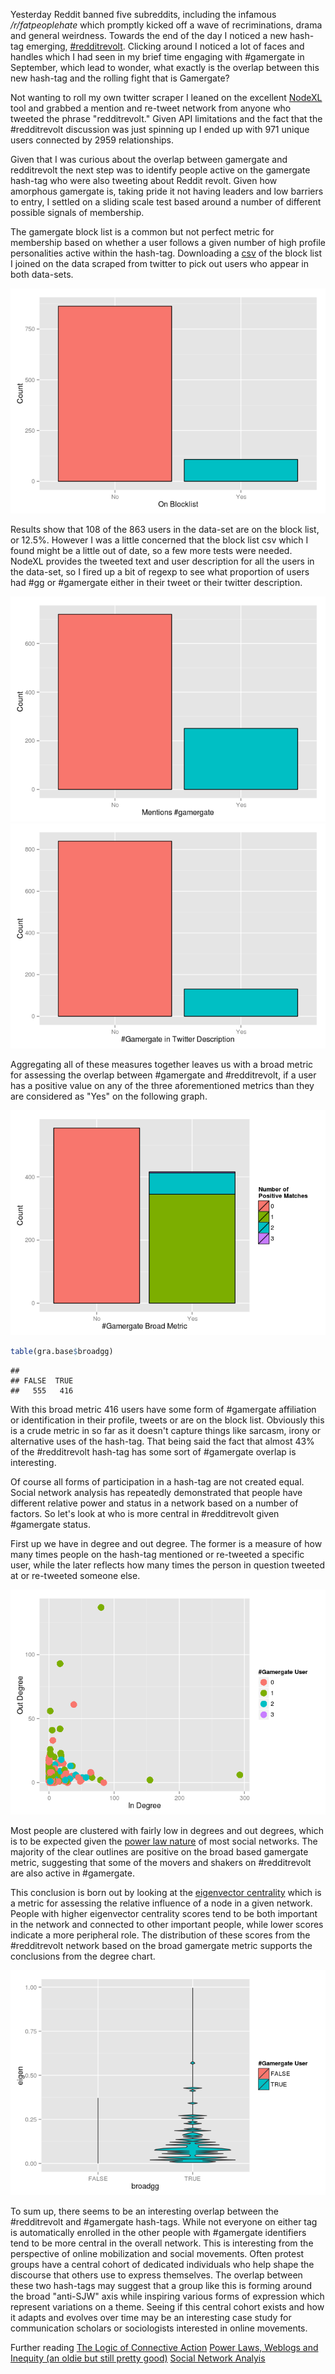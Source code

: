 Yesterday Reddit banned five subreddits, including the infamous */r/fatpeoplehate* which promptly kicked off a wave of recriminations, drama and general weirdness. Towards the end of the day I noticed a new hash-tag emerging, [\#redditrevolt](https://twitter.com/search?q=%23RedditRevolt&src=tyah). Clicking around I noticed a lot of faces and handles which I had seen in my brief time engaging with \#gamergate in September, which lead to wonder, what exactly is the overlap between this new hash-tag and the rolling fight that is Gamergate?

Not wanting to roll my own twitter scraper I leaned on the excellent [NodeXL](http://nodexl.codeplex.com/) tool and grabbed a mention and re-tweet network from anyone who tweeted the phrase "redditrevolt." Given API limitations and the fact that the \#redditrevolt discussion was just spinning up I ended up with 971 unique users connected by 2959 relationships.

Given that I was curious about the overlap between gamergate and redditrevolt the next step was to identify people active on the gamergate hash-tag who were also tweeting about Reddit revolt. Given how amorphous gamergate is, taking pride it not having leaders and low barriers to entry, I settled on a sliding scale test based around a number of different possible signals of membership.

The gamergate block list is a common but not perfect metric for membership based on whether a user follows a given number of high profile personalities active within the hash-tag. Downloading a [csv]() of the block list I joined on the data scraped from twitter to pick out users who appear in both data-sets.

![](twohash/isgg-1.png)

Results show that 108 of the 863 users in the data-set are on the block list, or 12.5%. However I was a little concerned that the block list csv which I found might be a little out of date, so a few more tests were needed. NodeXL provides the tweeted text and user description for all the users in the data-set, so I fired up a bit of regexp to see what proportion of users had \#gg or \#gamergate either in their tweet or their twitter description.

![](twohash/mengg-1.png) ![](twohash/decgg-1.png)

Aggregating all of these measures together leaves us with a broad metric for assessing the overlap between \#gamergate and \#redditrevolt, if a user has a positive value on any of the three aforementioned metrics than they are considered as "Yes" on the following graph.

![](twohash/broadgg-1.png)

``` r
table(gra.base$broadgg)
```

    ## 
    ## FALSE  TRUE 
    ##   555   416

With this broad metric 416 users have some form of \#gamergate affiliation or identification in their profile, tweets or are on the block list. Obviously this is a crude metric in so far as it doesn't capture things like sarcasm, irony or alternative uses of the hash-tag. That being said the fact that almost 43% of the \#redditrevolt hash-tag has some sort of \#gamergate overlap is interesting.

Of course all forms of participation in a hash-tag are not created equal. Social network analysis has repeatedly demonstrated that people have different relative power and status in a network based on a number of factors. So let's look at who is more central in \#redditrevolt given \#gamergate status.

First up we have in degree and out degree. The former is a measure of how many times people on the hash-tag mentioned or re-tweeted a specific user, while the later reflects how many times the person in question tweeted at or re-tweeted someone else.

![](twohash/degplot-1.png)

Most people are clustered with fairly low in degrees and out degrees, which is to be expected given the [power law nature](http://edgeperspectives.typepad.com/edge_perspectives/images/2007/05/02/edge_perspectives_blog_power_law__3.gif) of most social networks. The majority of the clear outlines are positive on the broad based gamergate metric, suggesting that some of the movers and shakers on \#redditrevolt are also active in \#gamergate.

This conclusion is born out by looking at the [eigenvector centrality](https://en.wikipedia.org/wiki/Centrality#Using_the_adjacency_matrix_to_find_eigenvector_centrality) which is a metric for assessing the relative influence of a node in a given network. People with higher eigenvector centrality scores tend to be both important in the network and connected to other important people, while lower scores indicate a more peripheral role. The distribution of these scores from the \#redditrevolt network based on the broad gamergate metric supports the conclusions from the degree chart.

![](twohash/eigplot-1.png)

To sum up, there seems to be an interesting overlap between the \#redditrevolt and \#gamergate hash-tags. While not everyone on either tag is automatically enrolled in the other people with \#gamergate identifiers tend to be more central in the overall network. This is interesting from the perspective of online mobilization and social movements. Often protest groups have a central cohort of dedicated individuals who help shape the discourse that others use to express themselves. The overlap between these two hash-tags may suggest that a group like this is forming around the broad "anti-SJW" axis while inspiring various forms of expression which represent variations on a theme. Seeing if this central cohort exists and how it adapts and evolves over time may be an interesting case study for communication scholars or sociologists interested in online movements.

Further reading [The Logic of Connective Action](http://ccce.com.washington.edu/about/assets/2012iCS-LCA-Bennett&Segerberg-LogicofConnectiveAction.pdf)
[Power Laws, Weblogs and Inequity (an oldie but still pretty good)](http://www.shirky.com/writings/herecomeseverybody/powerlaw_weblog.html)
[Social Network Analyis](https://books.google.com/books?hl=en&lr=&id=MJoIGBfYDGEC&oi=fnd&pg=PP2&dq=social+network+analysis&ots=zwAw___o8c&sig=rT8Ogi_UcTUUrUlt3x3nYtxc40o#v=onepage&q=social%20network%20analysis&f=false)
